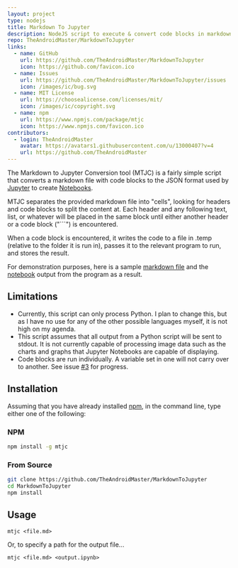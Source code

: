 ```yaml
---
layout: project
type: nodejs
title: Markdown To Jupyter
description: NodeJS script to execute & convert code blocks in markdown files to a JupyterLab Notebook.
repo: TheAndroidMaster/MarkdownToJupyter
links:
  - name: GitHub
    url: https://github.com/TheAndroidMaster/MarkdownToJupyter
    icon: https://github.com/favicon.ico
  - name: Issues
    url: https://github.com/TheAndroidMaster/MarkdownToJupyter/issues
    icon: /images/ic/bug.svg
  - name: MIT License
    url: https://choosealicense.com/licenses/mit/
    icon: /images/ic/copyright.svg
  - name: npm
    url: https://www.npmjs.com/package/mtjc
    icon: https://www.npmjs.com/favicon.ico
contributors:
  - login: TheAndroidMaster
    avatar: https://avatars1.githubusercontent.com/u/13000407?v=4
    url: https://github.com/TheAndroidMaster
---
```


The Markdown to Jupyter Conversion tool (MTJC) is a fairly simple script that converts a markdown file with code blocks to the JSON format used by [Jupyter](https://jupyter.org/) to create [Notebooks](https://jupyter-notebook.readthedocs.io/en/stable/).

MTJC separates the provided markdown file into "cells", looking for headers and code blocks to split the content at. Each header and any following text, list, or whatever will be placed in the same block until either another header or a code block ("```") is encountered.

When a code block is encountered, it writes the code to a file in .temp (relative to the folder it is run in), passes it to the relevant program to run, and stores the result.

For demonstration purposes, here is a sample [markdown file](./test-python.md) and the [notebook](./test-python.ipynb) output from the program as a result.

## Limitations

- Currently, this script can only process Python. I plan to change this, but as I have no use for any of the other possible languages myself, it is not high on my agenda.
- This script assumes that all output from a Python script will be sent to stdout. It is not currently capable of processing image data such as the charts and graphs that Jupyter Notebooks are capable of displaying.
- Code blocks are run individually. A variable set in one will not carry over to another. See issue [#3](https://jfenn.me/redirects/?t=github&d=MarkdownToJupyter/issues/3) for progress.

## Installation

Assuming that you have already installed [npm](https://www.npmjs.com/), in the command line, type either one of the following:

### NPM

```bash
npm install -g mtjc
```

### From Source

```bash
git clone https://github.com/TheAndroidMaster/MarkdownToJupyter
cd MarkdownToJupyter
npm install
```

## Usage

```
mtjc <file.md>
```

Or, to specify a path for the output file...

```
mtjc <file.md> <output.ipynb>
```
